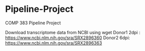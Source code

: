 # Pipeline-Project
COMP 383 Pipeline Project

Download transcriptome data from NCBI using wget
Donor1 2dpi : https://www.ncbi.nlm.nih.gov/sra/SRX2896360
Donor2 6dpi: https://www.ncbi.nlm.nih.gov/sra/SRX2896363

